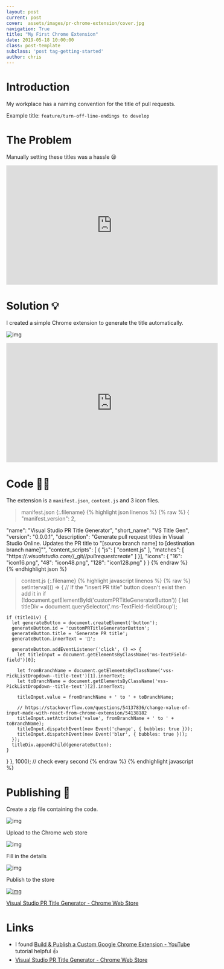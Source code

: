 ```yaml
---
layout: post
current: post
cover:  assets/images/pr-chrome-extension/cover.jpg
navigation: True
title: "My First Chrome Extension"
date: 2019-05-18 10:00:00
class: post-template
subclass: 'post tag-getting-started'
author: chris
---
```


# Introduction

My workplace has a naming convention for the title of pull requests. 

Example title: `feature/turn-off-line-endings to develop`

# The Problem

Manually setting these titles was a hassle 😫

<iframe width="560" height="315" src="https://www.youtube.com/embed/VHuAQcZtMP8?rel=0&amp;showinfo=0" frameborder="0" allowfullscreen></iframe><br>

# Solution 💡

I created a simple Chrome extension to generate the title automatically.  

![img]('/assets/images/pr-chrome-extension/pr-title-chrome-extension-screenshot.png')

<iframe width="560" height="315" src="https://www.youtube.com/embed/Mdlk2XhaXl8?rel=0&amp;showinfo=0" frameborder="0" allowfullscreen></iframe><br>

# Code 👨‍💻

The extension is a `manifest.json`, `content.js` and 3 icon files.

>manifest.json
{:.filename}
{% highlight json linenos %}
{% raw %}
{
  "manifest_version": 2,

  "name": "Visual Studio PR Title Generator",
  "short_name": "VS Title Gen",
  "version": "0.0.0.1",
  "description": "Generate pull request titles in Visual Studio Online. Updates the PR title to \"[source branch name] to [destination branch name]\"",
  "content_scripts": [
  {
    "js": [ "content.js" ],
    "matches": [ "https://*.visualstudio.com/*/_git/*/pullrequestcreate*" ]
  }],
  "icons": {
    "16": "icon16.png",
    "48": "icon48.png",
    "128": "icon128.png"
  }
}
{% endraw %}
{% endhighlight json %}

>content.js
{:.filename}
{% highlight javascript linenos %}
{% raw %}
setInterval(() => {
  // If the "insert PR title" button doesn't exist then add it in
  if (!document.getElementById('customPRTitleGeneratorButton')) {
    let titleDiv = document.querySelector('.ms-TextField-fieldGroup');

    if (titleDiv) {
      let generateButton = document.createElement('button');
      generateButton.id = 'customPRTitleGeneratorButton';
      generateButton.title = 'Generate PR title';
      generateButton.innerText = '🖖';

      generateButton.addEventListener('click', () => {
        let titleInput = document.getElementsByClassName('ms-TextField-field')[0];

        let fromBranchName = document.getElementsByClassName('vss-PickListDropdown--title-text')[1].innerText;
        let toBranchName = document.getElementsByClassName('vss-PickListDropdown--title-text')[2].innerText;

        titleInput.value = fromBranchName + ' to ' + toBranchName;

        // https://stackoverflow.com/questions/54137836/change-value-of-input-made-with-react-from-chrome-extension/54138182
        titleInput.setAttribute('value', fromBranchName + ' to ' + toBranchName);
        titleInput.dispatchEvent(new Event('change', { bubbles: true }));
        titleInput.dispatchEvent(new Event('blur', { bubbles: true }));
      });
      titleDiv.appendChild(generateButton);
    }
  }
}, 1000); // check every second
{% endraw %}
{% endhighlight javascript %}

# Publishing 🚀

Create a zip file containing the code.

![img]('/assets/images/pr-chrome-extension/create-zip-file.png')

Upload to the Chrome web store  

![img]('/assets/images/pr-chrome-extension/dashboard-upload.png')

Fill in the details 

![img]('/assets/images/pr-chrome-extension/dashboard-main.png')

Publish to the store

[![img]('/assets/images/pr-chrome-extension/store-listing.png')](https://chrome.google.com/webstore/detail/visual-studio-pr-title-ge/lbkfohchcccpbmgckjbcgcnlmohdieej)

[Visual Studio PR Title Generator - Chrome Web Store](https://chrome.google.com/webstore/detail/visual-studio-pr-title-ge/lbkfohchcccpbmgckjbcgcnlmohdieej)

# Links

* I found [Build & Publish a Custom Google Chrome Extension - YouTube](https://www.youtube.com/watch?v=wHZCYi1K664) tutorial helpful 👍
* [Visual Studio PR Title Generator - Chrome Web Store](https://chrome.google.com/webstore/detail/visual-studio-pr-title-ge/lbkfohchcccpbmgckjbcgcnlmohdieej)